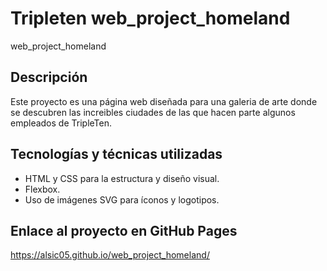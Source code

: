 # Tripleten web_project_homeland

web_project_homeland

## Descripción

Este proyecto es una página web diseñada para una galeria de arte donde se descubren las increibles ciudades de las que hacen parte algunos empleados de TripleTen.

## Tecnologías y técnicas utilizadas

- HTML y CSS para la estructura y diseño visual.
- Flexbox.
- Uso de imágenes SVG para íconos y logotipos.

## Enlace al proyecto en GitHub Pages

https://alsic05.github.io/web_project_homeland/
